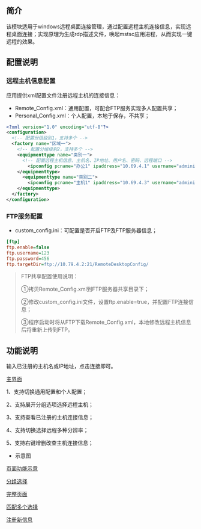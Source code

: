 ﻿## 简介

该模块适用于windows远程桌面连接管理，通过配置远程主机连接信息，实现远程桌面连接；实现原理为生成rdp描述文件，唤起mstsc应用进程，从而实现一键远程的效果。

## 配置说明

### 远程主机信息配置

应用提供xml配置文件注册远程主机的连接信息：
- Remote_Config.xml：通用配置，可配合FTP服务实现多人配置共享；
- Personal_Config.xml：个人配置，本地于保存，不共享；

```xml
<?xml version="1.0" encoding="utf-8"?>
<configuration>
  <!-- 配置分组级别1，支持多个 -->
  <factory name="区域一">
    <!-- 配置分组级别2，支持多个 -->
    <equipmenttype name="类别一">
      <!-- 配置远程主机信息，主机名、IP地址、用户名、密码、远程端口 -->
	    <ipconfig pcname="办公1" ipaddress="10.69.4.1" username="administrator" password="P@ssw0rd" port="3389" />
    </equipmenttype>
	  <equipmenttype name="类别二">
	    <ipconfig pcname="主机1" ipaddress="10.69.4.3" username="administrator" password="P@ssw0rd" port="3389" />
    </equipmenttype>
  </factory>
</configuration>
```

### FTP服务配置
- custom_config.ini：可配置是否开启FTP及FTP服务器信息；

```ini
[ftp]
ftp.enable=false
ftp.username=123
ftp.password=456
ftp.targetDir=ftp://10.79.4.2:21/RemoteDesktopConfig/
```

> FTP共享配置使用说明：
> 
> ①拷贝Remote_Config.xml到FTP服务器共享目录下；
> 
> ②修改custom_config.ini文件，设置ftp.enable=true，并配置FTP连接信息；
> 
> ③程序启动时将从FTP下载Remote_Config.xml，本地修改远程主机信息后将重新上传到FTP。

## 功能说明

输入已注册的主机名或IP地址，点击连接即可。

[主界面](./picture/主页面.png)


1、支持切换通用配置和个人配置；

2、支持展开分组选项选择远程主机；

3、支持查看已注册的主机连接信息；

4、支持切换选择远程多种分辨率；

5、支持右键增删改查主机连接信息；

- 示意图

[页面功能示意](./picture/页面功能示意.png)

[分组选择](./picture/分组选择.png)

[完整页面](./picture/完整页面.png)

[匹配多个选择](./picture/匹配多个选择.png)

[注册新信息](./picture/注册新信息.png)


